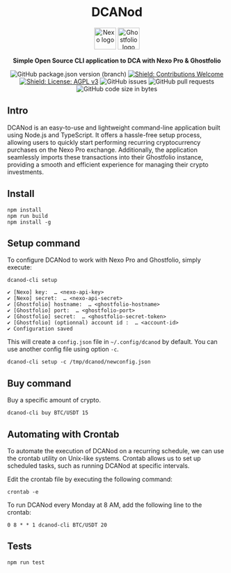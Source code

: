 <div align="center">

# DCANod

[<img src="https://cdn-images-1.medium.com/max/1200/1*QcdyoqNR6wfqR72qWtRk4w.png" width="50" alt="Nexo logo">](https://pro.nexo.io)
[<img src="https://avatars.githubusercontent.com/u/82473144?s=200" width="50" alt="Ghostfolio logo">](https://ghostfol.io)

**Simple Open Source CLI application to DCA with Nexo Pro & Ghostfolio**

![GitHub package.json version (branch)](https://img.shields.io/github/package-json/v/aussedatlo/dcanod/master)
[![Shield: Contributions Welcome](https://img.shields.io/badge/Contributions-Welcome-orange.svg)](#contributing)
[![Shield: License: AGPL v3](https://img.shields.io/badge/License-MIT-blue.svg)](https://www.gnu.org/licenses/mit)
![GitHub issues](https://img.shields.io/github/issues/aussedatlo/dcanod)
![GitHub pull requests](https://img.shields.io/github/issues-pr/aussedatlo/dcanod)
![GitHub code size in bytes](https://img.shields.io/github/languages/code-size/aussedatlo/dcanod)

</div>

## Intro

DCANod is an easy-to-use and lightweight command-line application built using Node.js and TypeScript.
It offers a hassle-free setup process, allowing users to quickly start performing recurring cryptocurrency purchases on the Nexo Pro exchange.
Additionally, the application seamlessly imports these transactions into their Ghostfolio instance,
providing a smooth and efficient experience for managing their crypto investments.

## Install

```shell
npm install
npm run build
npm install -g
```

## Setup command

To configure DCANod to work with Nexo Pro and Ghostfolio, simply execute:

```shell
dcanod-cli setup
```

```shell
✔ [Nexo] key:  … <nexo-api-key>
✔ [Nexo] secret:  … <nexo-api-secret>
✔ [Ghostfolio] hostname:  … <ghostfolio-hostname>
✔ [Ghostfolio] port:  … <ghostfolio-port>
✔ [Ghostfolio] secret:  … <ghostfolio-secret-token>
✔ [Ghostfolio] (optionnal) account id :  … <account-id>
✔ Configuration saved
```

This will create a `config.json` file in `~/.config/dcanod` by default.
You can use another config file using option `-c`.

```shell
dcanod-cli setup -c /tmp/dcanod/newconfig.json
```

## Buy command

Buy a specific amount of crypto.

```shell
dcanod-cli buy BTC/USDT 15
```

## Automating with Crontab

To automate the execution of DCANod on a recurring schedule, we can use the crontab utility on Unix-like systems.
Crontab allows us to set up scheduled tasks, such as running DCANod at specific intervals.

Edit the crontab file by executing the following command:

```shell
crontab -e
```

To run DCANod every Monday at 8 AM, add the following line to the crontab:

```crontab
0 8 * * 1 dcanod-cli BTC/USDT 20
```

## Tests

```shell
npm run test
```
